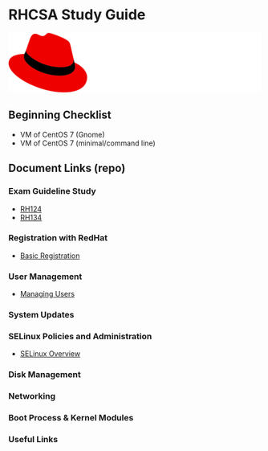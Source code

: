 # RHCSA Study Guide
![RedHat Logo](/images/Logo.svg)

## Beginning Checklist
- VM of CentOS 7 (Gnome)
- VM of CentOS 7 (minimal/command line)

## Document Links (repo)
### Exam Guideline Study
- [RH124](/Documents/RH124.md)
- [RH134](/Documents/RH134.md)

### Registration with RedHat
- [Basic Registration](/Documents/Registration.md)

### User Management
- [Managing Users](/Documents/Users.md)

### System Updates

### SELinux Policies and Administration
- [SELinux Overview](/Documents/SELinux.md)

### Disk Management

### Networking

### Boot Process & Kernel Modules

### Useful Links
